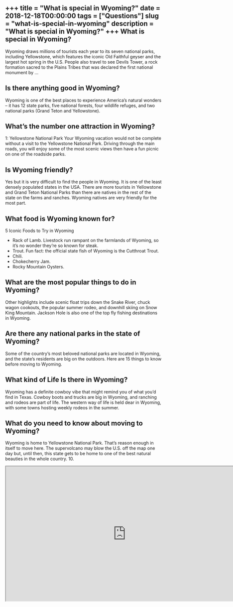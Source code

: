 +++
title = "What is special in Wyoming?"
date = 2018-12-18T00:00:00
tags = ["Questions"]
slug = "what-is-special-in-wyoming"
description = "What is special in Wyoming?"
+++
What is special in Wyoming?
---------------------------

Wyoming draws millions of tourists each year to its seven national parks, including Yellowstone, which features the iconic Old Faithful geyser and the largest hot spring in the U.S. People also travel to see Devils Tower, a rock formation sacred to the Plains Tribes that was declared the first national monument by …

Is there anything good in Wyoming?
----------------------------------

Wyoming is one of the best places to experience America’s natural wonders – it has 12 state parks, five national forests, four wildlife refuges, and two national parks (Grand Teton and Yellowstone).

What’s the number one attraction in Wyoming?
--------------------------------------------

1: Yellowstone National Park Your Wyoming vacation would not be complete without a visit to the Yellowstone National Park. Driving through the main roads, you will enjoy some of the most scenic views then have a fun picnic on one of the roadside parks.

Is Wyoming friendly?
--------------------

Yes but it is very difficult to find the people in Wyoming. It is one of the least densely populated states in the USA. There are more tourists in Yellowstone and Grand Teton National Parks than there are natives in the rest of the state on the farms and ranches. Wyoming natives are very friendly for the most part.

What food is Wyoming known for?
-------------------------------

5 Iconic Foods to Try in Wyoming

- Rack of Lamb. Livestock run rampant on the farmlands of Wyoming, so it’s no wonder they’re so known for steak.
- Trout. Fun fact: the official state fish of Wyoming is the Cutthroat Trout.
- Chili.
- Chokecherry Jam.
- Rocky Mountain Oysters.

What are the most popular things to do in Wyoming?
--------------------------------------------------

Other highlights include scenic float trips down the Snake River, chuck wagon cookouts, the popular summer rodeo, and downhill skiing on Snow King Mountain. Jackson Hole is also one of the top fly fishing destinations in Wyoming.

Are there any national parks in the state of Wyoming?
-----------------------------------------------------

Some of the country’s most beloved national parks are located in Wyoming, and the state’s residents are big on the outdoors. Here are 15 things to know before moving to Wyoming.

What kind of Life Is there in Wyoming?
--------------------------------------

Wyoming has a definite cowboy vibe that might remind you of what you’d find in Texas. Cowboy boots and trucks are big in Wyoming, and ranching and rodeos are part of life. The western way of life is held dear in Wyoming, with some towns hosting weekly rodeos in the summer.

What do you need to know about moving to Wyoming?
-------------------------------------------------

Wyoming is home to Yellowstone National Park. That’s reason enough in itself to move here. The supervolcano may blow the U.S. off the map one day but, until then, this state gets to be home to one of the best natural beauties in the whole country. 10.

<iframe allow="accelerometer; autoplay; clipboard-write; encrypted-media; gyroscope; picture-in-picture" allowfullscreen="" class="__youtube_prefs__  epyt-is-override  no-lazyload" data-no-lazy="1" data-origheight="433" data-origwidth="770" data-skipgform_ajax_framebjll="" height="433" id="_ytid_92219" loading="lazy" src="https://www.youtube.com/embed/0lXIaxlQww4?enablejsapi=1&autoplay=0&cc_load_policy=0&cc_lang_pref=&iv_load_policy=1&loop=0&modestbranding=0&rel=1&fs=1&playsinline=0&autohide=2&theme=dark&color=red&controls=1&" title="YouTube player" width="770"></iframe>